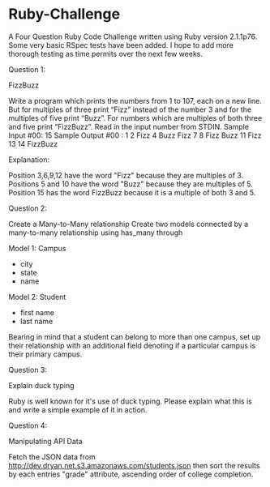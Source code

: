 Ruby-Challenge
==============

A Four Question Ruby Code Challenge written using Ruby version 2.1.1p76. Some very basic RSpec tests have been added.
I hope to add more thorough testing as time permits over the next few weeks. 

Question 1:

FizzBuzz

Write a program which prints the numbers from 1 to 107, each on a new line. But for multiples of three 
print “Fizz” instead of the number 3 and for the multiples of five print “Buzz”.  For numbers which are 
multiples of both three and five print “FizzBuzz”. Read in the input number from STDIN.
Sample Input #00:
15
Sample Output #00 :
1
2
Fizz
4
Buzz
Fizz
7
8
Fizz
Buzz
11
Fizz
13
14
FizzBuzz

Explanation:

Position 3,6,9,12 have the word "Fizz" because they are multiples of 3.
Positions 5 and 10 have the word "Buzz" because they are multiples of 5.
Position 15 has the word FizzBuzz because it is a multiple of both 3 and 5.


Question 2:

Create a Many-to-Many relationship
Create two models connected by a many-to-many relationship using has_many through

Model 1: Campus
 - city
 - state
 - name

Model 2: Student
 - first name
 - last name

Bearing in mind that a student can belong to more than one campus, set up their relationship with an 
additional field denoting if a particular campus is their primary campus.

Question 3:

Explain duck typing

Ruby is well known for it's use of duck typing. Please explain what this is and write a simple example of it in action.

Question 4:

Manipulating API Data

Fetch the JSON data from http://dev.dryan.net.s3.amazonaws.com/students.json then sort the results by 
each entries "grade" attribute, ascending order of college completion.
